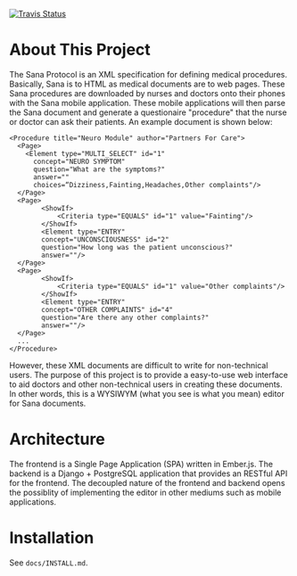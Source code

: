 [![Travis Status](https://travis-ci.org/SanaMobile/sana.protocol_builder.svg?branch=master)](https://travis-ci.org/SanaMobile/sana.protocol_builder)

About This Project
===

The Sana Protocol is an XML specification for defining medical procedures. Basically, Sana is to HTML as medical documents are to web pages. These Sana procedures are downloaded by nurses and doctors onto their phones with the Sana mobile application. These mobile applications will then parse the Sana document and generate a questionaire "procedure" that the nurse or doctor can ask their patients. An example document is shown below:

```
<Procedure title="Neuro Module" author="Partners For Care">
  <Page>
    <Element type="MULTI_SELECT" id="1" 
      concept="NEURO SYMPTOM" 
      question="What are the symptoms?" 
      answer=""
      choices=“Dizziness,Fainting,Headaches,Other complaints"/>
  </Page>
  <Page>
		<ShowIf>
			<Criteria type="EQUALS" id="1" value="Fainting"/>
		</ShowIf>
		<Element type="ENTRY" 
		concept="UNCONSCIOUSNESS" id="2" 
		question="How long was the patient unconscious?" 
		answer=""/>
  </Page>
  <Page>
		<ShowIf>
			<Criteria type="EQUALS" id="1" value="Other complaints"/>
		</ShowIf>
		<Element type="ENTRY" 
		concept="OTHER COMPLAINTS" id="4" 
		question="Are there any other complaints?"
		answer=""/>
  </Page>
  ...
</Procedure>
```

However, these XML documents are difficult to write for non-technical users. The purpose of this project is to provide a easy-to-use web interface to aid doctors and other non-technical users in creating these documents. In other words, this is a WYSIWYM (what you see is what you mean) editor for Sana documents.

Architecture
===

The frontend is a Single Page Application (SPA) written in Ember.js. The backend is a Django + PostgreSQL application that provides an RESTful API for the frontend. The decoupled nature of the frontend and backend opens the possiblity of implementing the editor in other mediums such as mobile applications.

Installation
===

See `docs/INSTALL.md`.